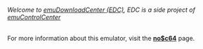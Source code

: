 ###### Welcome to [emuDownloadCenter (EDC)](https://github.com/PhoenixInteractiveNL/emuDownloadCenter/wiki/), EDC is a side project of [emuControlCenter](https://github.com/PhoenixInteractiveNL/emuControlCenter/wiki/)

For more information about this emulator, visit the [**no$c64**](https://github.com/PhoenixInteractiveNL/emuDownloadCenter/wiki/Emulator-noc64#menu) page.

